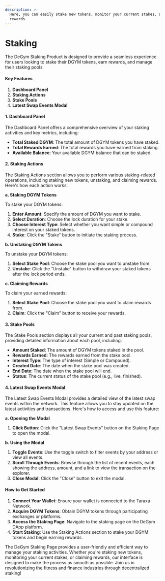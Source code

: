 ```yaml
---
description: >-
  Here, you can easily stake new tokens, monitor your current stakes, and claim
  rewards
---
```


# Staking

The DeGym Staking Product is designed to provide a seamless experience for users looking to stake their DGYM tokens, earn rewards, and manage their staking pools.&#x20;

#### Key Features

1. **Dashboard Panel**
2. **Staking Actions**
3. **Stake Pools**
4. **Latest Swap Events Modal**

#### 1. Dashboard Panel

The Dashboard Panel offers a comprehensive overview of your staking activities and key metrics, including:

* **Total Staked DGYM**: The total amount of DGYM tokens you have staked.
* **Total Rewards Earned**: The total rewards you have earned from staking.
* **Available Balance**: Your available DGYM balance that can be staked.

#### 2. Staking Actions

The Staking Actions section allows you to perform various staking-related operations, including staking new tokens, unstaking, and claiming rewards. Here's how each action works:

**a. Staking DGYM Tokens**

To stake your DGYM tokens:

1. **Enter Amount**: Specify the amount of DGYM you want to stake.
2. **Select Duration**: Choose the lock duration for your stake.
3. **Choose Interest Type**: Select whether you want simple or compound interest on your staked tokens.
4. **Stake**: Click the "Stake" button to initiate the staking process.

**b. Unstaking DGYM Tokens**

To unstake your DGYM tokens:

1. **Select Stake Pool**: Choose the stake pool you want to unstake from.
2. **Unstake**: Click the "Unstake" button to withdraw your staked tokens after the lock period ends.

**c. Claiming Rewards**

To claim your earned rewards:

1. **Select Stake Pool**: Choose the stake pool you want to claim rewards from.
2. **Claim**: Click the "Claim" button to receive your rewards.

#### 3. Stake Pools

The Stake Pools section displays all your current and past staking pools, providing detailed information about each pool, including:

* **Amount Staked**: The amount of DGYM tokens staked in the pool.
* **Rewards Earned**: The rewards earned from the stake pool.
* **Interest Type**: The type of interest (Simple or Compound).
* **Created Date**: The date when the stake pool was created.
* **End Date**: The date when the stake pool will end.
* **Status**: The current status of the stake pool (e.g., live, finished).

#### 4. Latest Swap Events Modal

The Latest Swap Events Modal provides a detailed view of the latest swap events within the network. This feature allows you to stay updated on the latest activities and transactions. Here's how to access and use this feature:

**a. Opening the Modal**

1. **Click Button**: Click the "Latest Swap Events" button on the Staking Page to open the modal.

**b. Using the Modal**

1. **Toggle Events**: Use the toggle switch to filter events by your address or view all events.
2. **Scroll Through Events**: Browse through the list of recent events, each showing the address, amount, and a link to view the transaction on the explorer.
3. **Close Modal**: Click the "Close" button to exit the modal.

#### How to Get Started

1. **Connect Your Wallet**: Ensure your wallet is connected to the Taraxa Network.
2. **Acquire DGYM Tokens**: Obtain DGYM tokens through participating exchanges or platforms.
3. **Access the Staking Page**: Navigate to the staking page on the DeGym DApp platform.
4. **Start Staking**: Use the Staking Actions section to stake your DGYM tokens and begin earning rewards.

The DeGym Staking Page provides a user-friendly and efficient way to manage your staking activities. Whether you're staking new tokens, monitoring your current stakes, or claiming rewards, our interface is designed to make the process as smooth as possible. Join us in revolutionizing the fitness and finance industries through decentralized staking!
